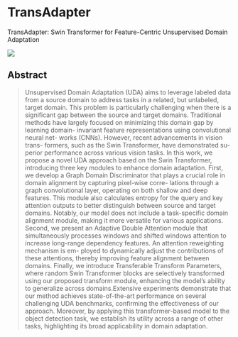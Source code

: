 # TransAdapter
TransAdapter: Swin Transformer for Feature-Centric Unsupervised Domain Adaptation

![](sources/)


## Abstract

> Unsupervised Domain Adaptation (UDA) aims to
leverage labeled data from a source domain to address tasks
in a related, but unlabeled, target domain. This problem is
particularly challenging when there is a significant gap between
the source and target domains. Traditional methods have largely
focused on minimizing this domain gap by learning domain-
invariant feature representations using convolutional neural net-
works (CNNs). However, recent advancements in vision trans-
formers, such as the Swin Transformer, have demonstrated su-
perior performance across various vision tasks. In this work, we
propose a novel UDA approach based on the Swin Transformer,
introducing three key modules to enhance domain adaptation.
First, we develop a Graph Domain Discriminator that plays a
crucial role in domain alignment by capturing pixel-wise corre-
lations through a graph convolutional layer, operating on both
shallow and deep features. This module also calculates entropy
for the query and key attention outputs to better distinguish
between source and target domains. Notably, our model does
not include a task-specific domain alignment module, making it
more versatile for various applications. Second, we present an
Adaptive Double Attention module that simultaneously processes
windows and shifted windows attention to increase long-range
dependency features. An attention reweighting mechanism is em-
ployed to dynamically adjust the contributions of these attentions,
thereby improving feature alignment between domains. Finally,
we introduce Transferable Transform Parameters, where random
Swin Transformer blocks are selectively transformed using our
proposed transform module, enhancing the model’s ability to
generalize across domains.Extensive experiments demonstrate
that our method achieves state-of-the-art performance on several
challenging UDA benchmarks, confirming the effectiveness of our
approach. Moreover, by applying this transformer-based model to
the object detection task, we establish its utility across a range
of other tasks, highlighting its broad applicability in domain
adaptation.
